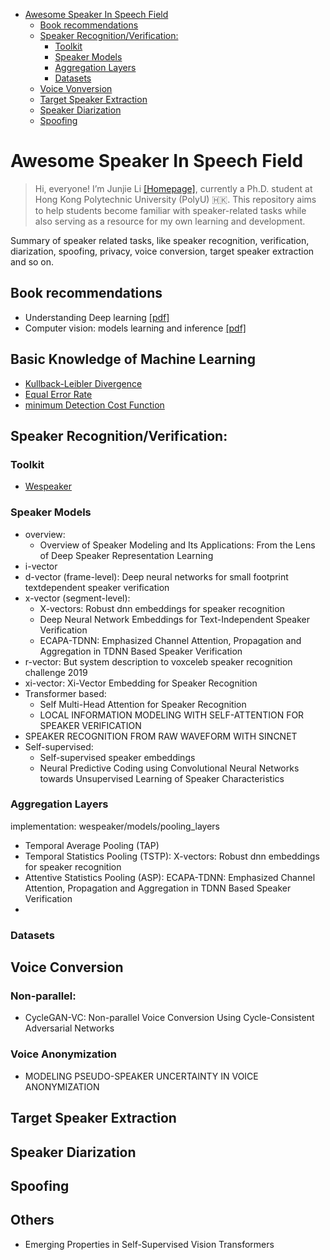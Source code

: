 - [Awesome Speaker In Speech Field](#awesome-speaker-in-speech-field)
  * [Book recommendations](#book-recommendations)
  * [Speaker Recognition/Verification:](#speaker-recognition-verification-)
    + [Toolkit](#toolkit)
    + [Speaker Models](#speaker-models)
    + [Aggregation Layers](#aggregation-layers)
    + [Datasets](#datasets)
  * [Voice Vonversion](#voice-vonversion)
  * [Target Speaker Extraction](#target-speaker-extraction)
  * [Speaker Diarization](#speaker-diarization)
  * [Spoofing](#spoofing)


# Awesome Speaker In Speech Field 
> Hi, everyone! I’m Junjie Li [[Homepage]](https://mrjunjieli.github.io/), currently a Ph.D. student at Hong Kong Polytechnic University (PolyU) 🇭🇰.
This repository aims to help students become familiar with speaker-related tasks while also serving as a resource for my own learning and development. 


Summary of speaker related tasks, like speaker recognition, verification, diarization, spoofing, privacy, voice conversion, target speaker extraction and so on. 

## Book recommendations
* Understanding Deep learning [[pdf]](https://udlbook.github.io/udlbook/)
* Computer vision: models learning and inference [[pdf]](https://udlbook.github.io/cvbook/)


## Basic Knowledge of Machine Learning
* [Kullback-Leibler Divergence](resources/README.md#kullback-leibler-divergence)
* [Equal Error Rate](resources/README.md#equal-error-rate)
* [minimum Detection Cost Function](resources/README.md#minimum-detection-cost-function)


## Speaker Recognition/Verification:

### Toolkit 
* [Wespeaker](https://github.com/wenet-e2e/wespeaker)

### Speaker Models
 * overview: 
   * Overview of Speaker Modeling and Its Applications: From the Lens of Deep Speaker Representation Learning
 * i-vector 
 * d-vector (frame-level): Deep neural networks for small footprint textdependent speaker verification
 * x-vector (segment-level): 
    * X-vectors: Robust dnn embeddings for speaker recognition
    * Deep Neural Network Embeddings for Text-Independent Speaker Verification
    * ECAPA-TDNN: Emphasized Channel Attention, Propagation and Aggregation in TDNN Based Speaker Verification
 * r-vector: But system description to voxceleb speaker recognition challenge 2019
 * xi-vector: Xi-Vector Embedding for Speaker Recognition
 * Transformer based: 
   * Self Multi-Head Attention for Speaker Recognition
   * LOCAL INFORMATION MODELING WITH SELF-ATTENTION FOR SPEAKER VERIFICATION
* SPEAKER RECOGNITION FROM RAW WAVEFORM WITH SINCNET 
* Self-supervised: 
   * Self-supervised speaker embeddings 
   * Neural Predictive Coding using Convolutional Neural Networks towards Unsupervised Learning of Speaker Characteristics

 ### Aggregation Layers 
 implementation: wespeaker/models/pooling_layers
 * Temporal Average Pooling (TAP)
 * Temporal Statistics Pooling (TSTP): X-vectors: Robust dnn embeddings for speaker recognition
 * Attentive Statistics Pooling (ASP): ECAPA-TDNN: Emphasized Channel Attention, Propagation and Aggregation in TDNN Based Speaker Verification
 * 

 ### Datasets 


## Voice Conversion 

### Non-parallel:
* CycleGAN-VC: Non-parallel Voice Conversion Using Cycle-Consistent Adversarial Networks

### Voice Anonymization
* MODELING PSEUDO-SPEAKER UNCERTAINTY IN VOICE ANONYMIZATION

## Target Speaker Extraction

## Speaker Diarization 

## Spoofing 



## Others
* Emerging Properties in Self-Supervised Vision Transformers